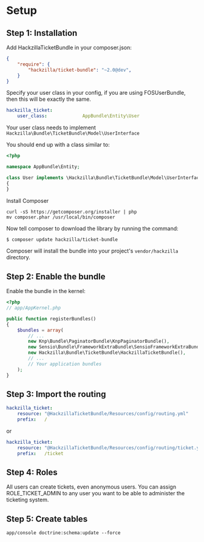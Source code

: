 # Setup

## Step 1: Installation

Add HackzillaTicketBundle in your composer.json:

```json
{
    "require": {
        "hackzilla/ticket-bundle": "~2.0@dev",
    }
}
```

Specify your user class in your config, if you are using FOSUserBundle, then this will be exactly the same.

```yaml
hackzilla_ticket:
    user_class:             AppBundle\Entity\User
```

Your user class needs to implement ```Hackzilla\Bundle\TicketBundle\Model\UserInterface```

You should end up with a class similar to:

```php
<?php

namespace AppBundle\Entity;

class User implements \Hackzilla\Bundle\TicketBundle\Model\UserInterface
{
}
```


Install Composer

```
curl -sS https://getcomposer.org/installer | php
mv composer.phar /usr/local/bin/composer
```

Now tell composer to download the library by running the command:

``` bash
$ composer update hackzilla/ticket-bundle
```

Composer will install the bundle into your project's `vendor/hackzilla` directory.

## Step 2: Enable the bundle

Enable the bundle in the kernel:

``` php
<?php
// app/AppKernel.php

public function registerBundles()
{
    $bundles = array(
        // ...
        new Knp\Bundle\PaginatorBundle\KnpPaginatorBundle(),
        new Sensio\Bundle\FrameworkExtraBundle\SensioFrameworkExtraBundle(),
        new Hackzilla\Bundle\TicketBundle\HackzillaTicketBundle(),
        // ...
        // Your application bundles
    );
}
```

## Step 3: Import the routing

``` yml
hackzilla_ticket:
    resource: "@HackzillaTicketBundle/Resources/config/routing.yml"
    prefix:   /
```

or

``` yml
hackzilla_ticket:
    resource: "@HackzillaTicketBundle/Resources/config/routing/ticket.yml"
    prefix:   /ticket
```

## Step 4: Roles

All users can create tickets, even anonymous users.
You can assign ROLE_TICKET_ADMIN to any user you want to be able to administer the ticketing system.

## Step 5: Create tables

```app/console doctrine:schema:update --force```

